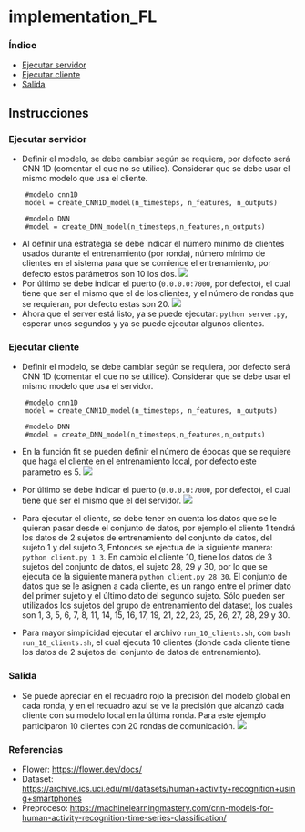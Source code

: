 # implementation_FL
### Índice
- [Ejecutar servidor](#id1)
- [Ejecutar cliente](#id2)
- [Salida](#id3)
## Instrucciones
### Ejecutar servidor<a name="id1"></a>
- Definir el modelo, se debe cambiar según se requiera, por defecto será CNN 1D (comentar el que no se utilice). Considerar que se debe usar el mismo modelo que usa el cliente.
```
    #modelo cnn1D
    model = create_CNN1D_model(n_timesteps, n_features, n_outputs)

    #modelo DNN
    #model = create_DNN_model(n_timesteps,n_features,n_outputs)
```
- Al definir una estrategia se debe indicar el número mínimo de clientes usados durante el entrenamiento (por ronda), número mínimo de clientes en el sistema para que se comience el entrenamiento, por defecto estos parámetros son 10 los dos.
    <img src="https://i.imgur.com/EnGoCLl.png">
- Por último se debe indicar el puerto (```0.0.0.0:7000```, por defecto), el cual tiene que ser el mismo que el de los clientes, y el número de rondas que se requieran, por defecto estas son 20.
    <img src="https://i.imgur.com/to65ICs.png">
- Ahora que el server está listo, ya se puede ejecutar: ```python server.py```, esperar unos segundos y ya se puede ejecutar algunos clientes.
### Ejecutar cliente <a name="id2"></a>
- Definir el modelo, se debe cambiar según se requiera, por defecto será CNN 1D (comentar el que no se utilice). Considerar que se debe usar el mismo modelo que usa el servidor.
```
    #modelo cnn1D
    model = create_CNN1D_model(n_timesteps, n_features, n_outputs)

    #modelo DNN
    #model = create_DNN_model(n_timesteps,n_features,n_outputs)
```
- En la función fit se pueden definir el número de épocas que se requiere que haga el cliente en el entrenamiento local, por defecto este parametro es 5.
    <img src="https://i.imgur.com/fdaCdEL.png">
- Por último se debe indicar el puerto (```0.0.0.0:7000```, por defecto), el cual tiene que ser el mismo que el del servidor.
    <img src="https://i.imgur.com/jHcfJ9m.png">
 - Para ejecutar el cliente, se debe tener en cuenta los datos que se le quieran pasar desde el conjunto de datos, por ejemplo el cliente 1 tendrá los datos de 2 sujetos de entrenamiento del conjunto de datos, del sujeto 1 y del sujeto 3, Entonces se ejectua de la siguiente manera: ```python client.py 1 3```.
En cambio el cliente 10, tiene los datos de 3 sujetos del conjunto de datos, el sujeto 28, 29 y 30, por lo que se ejecuta de la siguiente manera ```python client.py 28 30```. El conjunto de datos que se le asignen a cada cliente, es un rango entre el primer dato del primer sujeto y el último dato del segundo sujeto. Sólo pueden ser utilizados los sujetos del grupo de entrenamiento del dataset, los cuales son 1,  3,  5,  6,  7,  8, 11, 14, 15, 16, 17, 19, 21, 22, 23, 25, 26, 27, 28, 29 y 30.

- Para mayor simplicidad ejecutar el archivo ```run_10_clients.sh```, con ```bash run_10_clients.sh```, el cual ejecuta 10 clientes (donde cada cliente tiene los datos de 2 sujetos del conjunto de datos de entrenamiento).
### Salida <a name="id3"></a>
- Se puede apreciar en el recuadro rojo la precisión del modelo global en cada ronda, y en el recuadro azul se ve la precisión que alcanzó cada cliente con su modelo local en la última ronda. Para este ejemplo participaron 10 clientes con 20 rondas de comunicación.
    <img src="https://i.imgur.com/oRqXnqn.png">    

### Referencias
- Flower: https://flower.dev/docs/
- Dataset: https://archive.ics.uci.edu/ml/datasets/human+activity+recognition+using+smartphones
- Preproceso: https://machinelearningmastery.com/cnn-models-for-human-activity-recognition-time-series-classification/
